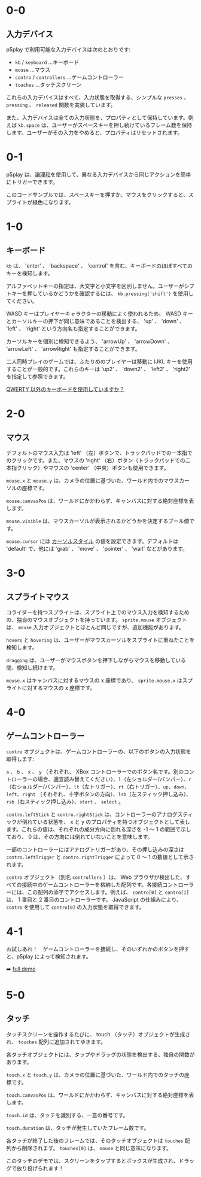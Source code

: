 # 0-0

## 入力デバイス

p5play で利用可能な入力デバイスは次のとおりです:

- `kb` / `keyboard` …キーボード
- `mouse` …マウス
- `contro` / `controllers` …ゲームコントローラー
- `touches` …タッチスクリーン

これらの入力デバイスはすべて、入力状態を取得する、シンプルな `presses` 、 `pressing` 、 `released` 関数を実装しています。

また、入力デバイスは全ての入力状態を、プロパティとして保持しています。例えば `kb.space` は、ユーザーがスペースキーを押し続けているフレーム数を保持します。ユーザーがその入力をやめると、プロパティはリセットされます。

# 0-1

p5play は、[論理和](https://developer.mozilla.org/docs/Web/JavaScript/Reference/Operators/Logical_OR)を使用して、異なる入力デバイスから同じアクションを簡単にトリガーできます。

このコードサンプルでは、スペースキーを押すか、マウスをクリックすると、スプライトが緑色になります。

# 1-0

## キーボード

`kb` は、 'enter' 、 'backspace' 、 'control' を含む、キーボードのほぼすべてのキーを検知します。

アルファベットキーの指定は、大文字と小文字を区別しません。ユーザーがシフトキーを押しているかどうかを確認するには、 `kb.pressing('shift')` を使用してください。

WASD キーはプレイヤーキャラクターの移動によく使われるため、 WASD キーとカーソルキーの押下が同じ意味であることを検出する、 'up' 、 'down' 、 'left' 、 'right' という方向名も指定することができます。

カーソルキーを個別に検知できるよう、 'arrowUp' 、 'arrowDown' 、 'arrowLeft' 、 'arrowRight' も指定することができます。

二人同時プレイのゲームでは、ふたりめのプレイヤーは移動に IJKL キーを使用することが一般的です。これらのキーは 'up2' 、 'down2' 、 'left2' 、 'right2' を指定して参照できます。

[QWERTY 以外のキーボードを使用していますか？](https://github.com/quinton-ashley/p5play/wiki/FAQ#is-p5plays-kb-input-system-compatible-with-non-qwerty-keyboards)

# 2-0

## マウス

デフォルトのマウス入力は 'left' （左）ボタンで、トラックパッドでの一本指でのクリックです。また、マウスの 'right' （右）ボタン（トラックパッドでの二本指クリック）やマウスの 'center' （中央）ボタンも使用できます。

`mouse.x` と `mouse.y` は、カメラの位置に基づいた、ワールド内でのマウスカーソルの座標です。

`mouse.canvasPos` は、ワールドにかかわらず、キャンバスに対する絶対座標を表します。

`mouse.visible` は、マウスカーソルが表示されるかどうかを決定するブール値です。

`mouse.cursor` には [カーソルスタイル](https://developer.mozilla.org/docs/Web/CSS/cursor) の値を設定できます。デフォルトは 'default' で、他には 'grab' 、 'move' 、 'pointer' 、 'wait' などがあります。

# 3-0

## スプライトマウス

コライダーを持つスプライトは、スプライト上でのマウス入力を検知するための、独自のマウスオブジェクトを持っています。
`sprite.mouse` オブジェクトは、 `mouse` 入力オブジェクトとほとんど同じですが、追加機能があります。

`hovers` と `hovering` は、ユーザーがマウスカーソルをスプライトに重ねたことを検知します。

`dragging` は、ユーザーがマウスボタンを押下しながらマウスを移動している間、検知し続けます。

`mouse.x` はキャンバスに対するマウスの x 座標であり、 `sprite.mouse.x` はスプライトに対するマウスの x 座標です。

# 4-0

## ゲームコントローラー

`contro` オブジェクトは、ゲームコントローラーの、以下のボタンの入力状態を取得します:

`a` 、 `b` 、 `x` 、 `y` （それぞれ、 XBox コントローラーでのボタン名です。別のコントローラーの場合、適宜読み替えてください）、`l`（左ショルダー/バンパー）、`r`（右ショルダー/バンパー）、`lt`（左トリガー）、`rt`（右トリガー）、`up`、`down`、`left`、`right` （それぞれ、十字ボタンの方向）、`lsb`（左スティック押し込み）、`rsb`（右スティック押し込み）、`start` 、 `select` 。

`contro.leftStick` と `contro.rightStick` は、コントローラーのアナログスティックが倒れている状態を、 x と y のプロパティを持つオブジェクトとして表します。これらの値は、それぞれの成分方向に倒れる深さを -1 ～ 1 の範囲で示しており、 0 は、その方向には倒れていないことを意味します。

一部のコントローラーにはアナログトリガーがあり、その押し込みの深さは `contro.leftTrigger` と `contro.rightTrigger` によって 0 ～ 1 の数値として示されます。

`contro` オブジェクト（別名 `controllers` ）は、 Web ブラウザが検出した、すべての接続中のゲームコントローラーを格納した配列です。各接続コントローラーには、この配列の添字でアクセスします。例えば、 `contro[0]` と `contro[1]` は、 1 番目と 2 番目のコントローラーです。 JavaScript の仕組みにより、 `contro` を使用して `contro[0]` の入力状態を取得できます。

# 4-1

お試しあれ！　ゲームコントローラーを接続し、そのいずれかのボタンを押すと、p5play によって検知されます。

➡️ [full demo](https://openprocessing.org/sketch/2120550)

# 5-0

## タッチ

タッチスクリーンを操作するたびに、 touch （タッチ）オブジェクトが生成され、 `touches` 配列に追加されてゆきます。

各タッチオブジェクトには、タップやドラッグの状態を検出する、独自の関数があります。

`touch.x` と `touch.y` は、カメラの位置に基づいた、ワールド内でのタッチの座標です。

`touch.canvasPos` は、ワールドにかかわらず、キャンバスに対する絶対座標を表します。

`touch.id` は、タッチを識別する、一意の番号です。

`touch.duration` は、タッチが発生していたフレーム数です。

各タッチが終了した後のフレームでは、そのタッチオブジェクトは `touches` 配列から削除されます。 `touches[0]` は、 `mouse` と同じ意味になります。

このタッチのデモでは、スクリーンをタップするとボックスが生成され、ドラッグで放り投げられます！
